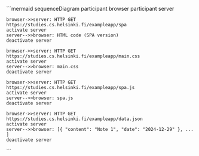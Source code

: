 \```mermaid
sequenceDiagram
    participant browser
    participant server

    browser->>server: HTTP GET https://studies.cs.helsinki.fi/exampleapp/spa
    activate server
    server-->>browser: HTML code (SPA version)
    deactivate server

    browser->>server: HTTP GET https://studies.cs.helsinki.fi/exampleapp/main.css
    activate server
    server-->>browser: main.css
    deactivate server

    browser->>server: HTTP GET https://studies.cs.helsinki.fi/exampleapp/spa.js
    activate server
    server-->>browser: spa.js
    deactivate server

    browser->>server: HTTP GET https://studies.cs.helsinki.fi/exampleapp/data.json
    activate server
    server-->>browser: [{ "content": "Note 1", "date": "2024-12-29" }, ... ]
    deactivate server
\```